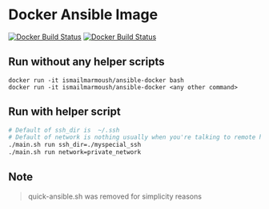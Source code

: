 # Docker Ansible Image

[![Docker Build Status](https://github.com/IsmailMarmoush/ansible-docker/workflows/push/badge.svg)]()
[![Docker Build Status](https://img.shields.io/docker/pulls/ismailmarmoush/ansible-docker.svg)](https://hub.docker.com/r/ismailmarmoush/ansible-docker/)

## Run without any helper scripts
```
docker run -it ismailmarmoush/ansible-docker bash
docker run -it ismailmarmoush/ansible-docker <any other command>
```

## Run with helper script
```bash
# Default of ssh_dir is  ~/.ssh
# Default of network is nothing usually when you're talking to remote hosts not on your machine
./main.sh run ssh_dir=./myspecial_ssh
./main.sh run network=private_network
```

## Note
> quick-ansible.sh was removed for simplicity reasons
